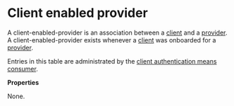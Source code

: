 # Client enabled provider

A client-enabled-provider is an association between a [client](client.md) and a [provider](provider.md).
A client-enabled-provider exists whenever a [client](client.md) was onboarded for a [provider](provider.md). 

Entries in this table are administrated by the [client authentication means consumer](../processes/client-authentication-means-consumer.md).

**Properties**

None.
